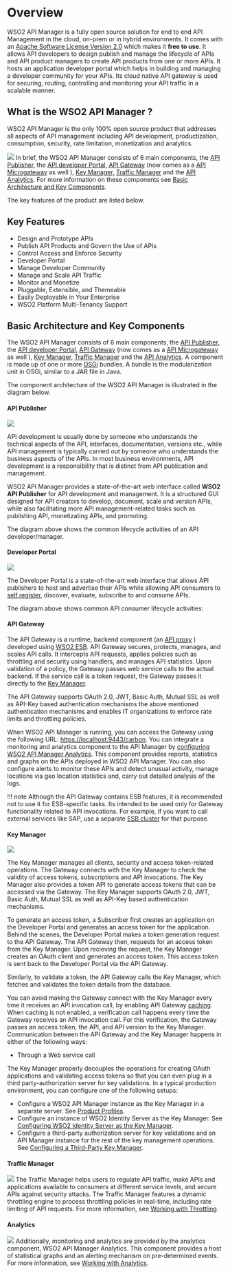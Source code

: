 # Overview

WSO2 API Manager is a fully open source solution for end to end API Management in the cloud, on-prem or in hybrid environments. It comes with an [Apache Software License Version 2.0](http://www.apache.org/licenses/LICENSE-2.0) which makes it **free to use**. It allows API developers to design publish and manage the lifecycle of APIs and API product managers to create API products from one or more APIs. It hosts an application developer portal which helps in building and managing a developer community for your APIs. Its cloud native API gateway is used for securing, routing, controlling and monitoring your API traffic in a scalable manner.

## **What is the WSO2 API Manager** ?

WSO2 API Manager is the only 100% open source product that addresses all aspects of API management including API development, productization, consumption, security, rate limitation, monetization and analytics.

![]({{base_path}}/assets/attachments/103327648/103346653.png)
In brief, the WSO2 API Manager consists of 6 main components, the [API Publisher,](#api-publisher) the [API developer Portal,](#developer-portal) [API Gateway](#api-gateway) (now comes as a [API Microgateway](https://docs.wso2.com/display/MG300/API+Microgateway+Documentation) as well ), [Key Manager,](#key-manager) [Traffic Manager](#traffic-manager) and the [API Analytics](#analytics). For more information on these components see [Basic Architecture and Key Components]().

The key features of the product are listed below.

## Key Features

-  Design and Prototype APIs
-  Publish API Products and Govern the Use of APIs
-  Control Access and Enforce Security
-  Developer Portal
-  Manage Developer Community
-  Manage and Scale API Traffic
-  Monitor and Monetize
-  Pluggable, Extensible, and Themeable
-  Easily Deployable in Your Enterprise
-  WSO2 Platform Multi-Tenancy Support


## Basic Architecture and Key Components

The WSO2 API Manager consists of 6 main components, the [API Publisher,](#api-publisher) the [API developer Portal,](#developer-portal) [API Gateway](#api-gateway) (now comes as a [API Microgateway](https://docs.wso2.com/display/MG300/API+Microgateway+Documentation) as well ), [Key Manager,](#key-manager) [Traffic Manager](#traffic-manager) and the [API Analytics](#analytics). A component is made up of one or more [OSGi](http://www.osgi.org/Technology/Home) bundles. A bundle is the modularization unit in OSGi, similar to a JAR file in Java.

The component architecture of the WSO2 API Manager is illustrated in the diagram below.

#### API Publisher

![]({{base_path}}/assets/attachments/103327648/126556771.png)

API development is usually done by someone who understands the technical aspects of the API, interfaces, documentation, versions etc., while API management is typically carried out by someone who understands the business aspects of the APIs. In most business environments, API development is a responsibility that is distinct from API publication and management.

WSO2 API Manager provides a state-of-the-art web interface called **WSO2 API Publisher** for API development and management. It is a structured GUI designed for API creators to develop, document, scale and version APIs, while also facilitating more API management-related tasks such as publishing API, monetizating APIs, and promoting.

The diagram above shows the common lifecycle activities of an API developer/manager.

#### Developer Portal

![]({{base_path}}/assets/attachments/103327648/126556772.png)

The Developer Portal is a state-of-the-art web interface that allows API publishers to host and advertise their APIs while allowing API consumers to [self register]({{base_path}}/learn/consume-api/customizations/customizing-the-developer-portal/enabling-or-disabling-self-signup), discover, evaluate, subscribe to and consume APIs.


The diagram above shows common API consumer lifecycle activities:

#### API Gateway

The API Gateway is a runtime, backend component (an [API proxy](https://docs.wso2.com/display/EI611/Working+with+APIs) ) developed using [WSO2 ESB](https://apim.docs.wso2.com/en/latest/getting-started/about-this-release/). API Gateway secures, protects, manages, and scales API calls. It intercepts API requests, applies policies such as throttling and security using handlers, and manages API statistics. Upon validation of a policy, the Gateway passes web service calls to the actual backend. If the service call is a token request, the Gateway passes it directly to the [Key Manager](#key-manager).

The API Gateway supports OAuth 2.0, JWT, Basic Auth, Mutual SSL as well as API-Key based authentication mechanisms the above mentioned authentication mechanisms and enables IT organizations to enforce rate limits and throttling policies.

When WSO2 API Manager is running, you can access the Gateway using the following URL: <https://localhost:9443/carbon>. You can integrate a monitoring and analytics component to the API Manager by [configuring WSO2 API Manager Analytics]({{base_path}}/learn/analytics/configuring-apim-analytics.md). This component provides reports, statistics and graphs on the APIs deployed in WSO2 API Manager. You can also configure alerts to monitor these APIs and detect unusual activity, manage locations via geo location statistics and, carry out detailed analysis of the logs.

!!! note
    Although the API Gateway contains ESB features, it is recommended not to use it for ESB-specific tasks. Its intended to be used only for Gateway functionality related to API invocations. For example, if you want to call external services like SAP, use a separate [ESB cluster](https://docs.wso2.com/display/EI650/Clustering+the+ESB+Profile) for that purpose.

#### Key Manager

![]({{base_path}}/assets/attachments/103327648/126556773.png)

The Key Manager manages all clients, security and access token-related operations. The Gateway connects with the Key Manager to check the validity of access tokens, subscriptions and API invocations. The Key Manager also provides a token API to generate access tokens that can be accessed via the Gateway. The Key Manager supports OAuth 2.0, JWT, Basic Auth, Mutual SSL as well as API-Key based authentication mechanisms. 


 To generate an access token, a Subscriber first creates an application on the Developer Portal and generates an access token for the application. Behind the scenes, the Developer Portal makes a token generation request to the API Gateway. The API Gateway then, requests for an access token from the Key Manager. Upon recieving the request, the Key Manager creates an OAuth client and generates an access token. This access token is sent back to the Developer Portal via the API Gateway. 
 
 Similarly, to validate a token, the API Gateway calls the Key Manager, which fetches and validates the token details from the database.

You can avoid making the Gateway connect with the Key Manager every time it receives an API invocation call, by enabling API Gateway [caching](../../administer/product-configurations/configuring-caching). When caching is not enabled, a verification call happens every time the Gateway receives an API invocation call. For this verification, the Gateway passes an access token, the API, and API version to the Key Manager. Communication between the API Gateway and the Key Manager happens in either of the following ways:

-   Through a Web service call

 The Key Manager properly decouples the operations for creating OAuth applications and validating access tokens so that you can even plug in a third party-authorization server for key validations. In a typical production environment, you can configure one of the following setups:

-   Configure a WSO2 API Manager instance as the Key Manager in a separate server. See [Product Profiles]({{base_path}}/install-and-setup/deploying-wso2-api-manager/distributed-deployment/product-profiles).
-   Configure an instance of WSO2 Identity Server as the Key Manager. See [Configuring WSO2 Identity Server as the Key Manager]({{base_path}}/install-and-setup/deploying-wso2-api-manager/distributed-deployment/configuring-wso2-identity-server-as-a-key-manager).
-   Configure a third-party authorization server for key validations and an API Manager instance for the rest of the key management operations. See [Configuring a Third-Party Key Manager]({{base_path}}/install-and-setup/deploying-wso2-api-manager/distributed-deployment/configure-a-third-party-key-manager).

#### Traffic Manager

![]({{base_path}}/assets/attachments/103327648/126556774.png)
The Traffic Manager helps users to regulate API traffic, make APIs and applications available to consumers at different service levels, and secure APIs against security attacks. The Traffic Manager features a dynamic throttling engine to process throttling policies in real-time, including rate limiting of API requests. For more information, see [Working with Throttling]({{base_path}}/learn/rate-limiting/introducing-throttling-use-cases).


#### Analytics

![]({{base_path}}/assets/attachments/103327648/126556775.png)
Additionally, monitoring and analytics are provided by the analytics component, WSO2 API Manager Analytics. This component provides a host of statistical graphs and an alerting mechanism on pre-determined events. For more information, see [Working with Analytics]({{base_path}}/learn/analytics/configuring-apim-analytics).

